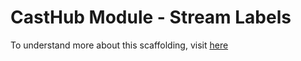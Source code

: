 # CastHub Module - Stream Labels

To understand more about this scaffolding, visit [here](https://casthub.app/docs/template-scaffolding)

